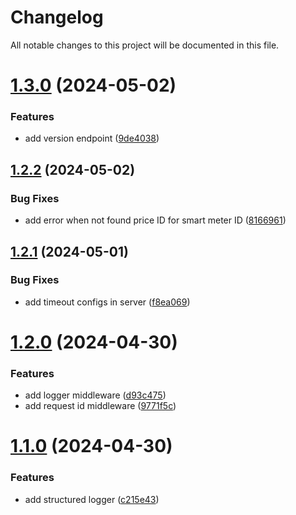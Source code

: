 # Changelog

All notable changes to this project will be documented in this file.

# [1.3.0](https://github.com/YasminTeles/developer-joyofenergy-golang/compare/1.2.2...1.3.0) (2024-05-02)


### Features

* add version endpoint ([9de4038](https://github.com/YasminTeles/developer-joyofenergy-golang/commit/9de403842fca301a30022f8e707ab1e33cbb2871))

## [1.2.2](https://github.com/YasminTeles/developer-joyofenergy-golang/compare/1.2.1...1.2.2) (2024-05-02)


### Bug Fixes

* add error when not found price ID for smart meter ID ([8166961](https://github.com/YasminTeles/developer-joyofenergy-golang/commit/8166961649ebcc9db557368e3c7457781ce6996e))

## [1.2.1](https://github.com/YasminTeles/developer-joyofenergy-golang/compare/1.2.0...1.2.1) (2024-05-01)


### Bug Fixes

* add timeout configs in server ([f8ea069](https://github.com/YasminTeles/developer-joyofenergy-golang/commit/f8ea0697ba0d434ac3899bad37cdbcf88929bdef))

# [1.2.0](https://github.com/YasminTeles/developer-joyofenergy-golang/compare/1.1.0...1.2.0) (2024-04-30)


### Features

* add logger middleware ([d93c475](https://github.com/YasminTeles/developer-joyofenergy-golang/commit/d93c475978e9683e2392c4584190a951be5581d2))
* add request id middleware ([9771f5c](https://github.com/YasminTeles/developer-joyofenergy-golang/commit/9771f5c7a7560d16b904f2f0eab153e4636ead2d))

# [1.1.0](https://github.com/YasminTeles/developer-joyofenergy-golang/compare/1.0.0...1.1.0) (2024-04-30)


### Features

* add structured logger ([c215e43](https://github.com/YasminTeles/developer-joyofenergy-golang/commit/c215e43583f1af5470dfeb39c0d10131fcb42229))

